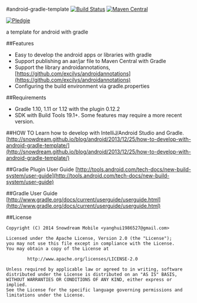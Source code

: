 #android-gradle-template
[![Build Status](https://travis-ci.org/SnowdreamFramework/android-gradle-template.svg?branch=master)](https://travis-ci.org/SnowdreamFramework/android-gradle-template)
[![Maven Central](https://maven-badges.herokuapp.com/maven-central/com.github.snowdream.android.template/library/badge.svg)](https://maven-badges.herokuapp.com/maven-central/com.github.snowdream.android.template/library)


[![Pledgie](https://pledgie.com/campaigns/27475.png)](https://pledgie.com/campaigns/27475)

a template for android with gradle

##Features
* Easy to develop the android apps or libraries with gradle
* Support publishing an aar/jar file to Maven Central with Gradle
* Support the library androidannotations,[https://github.com/excilys/androidannotations](https://github.com/excilys/androidannotations)
* Configuring the build environment via gradle.properties

##Requirements
* Gradle 1.10, 1.11 or 1.12 with the plugin 0.12.2
* SDK with Build Tools 19.1+. Some features may require a more recent version.

##HOW TO
Learn how to develop with IntelliJ/Android Studio and Gradle.
[http://snowdream.github.io/blog/android/2013/12/25/how-to-develop-with-android-gradle-template/](http://snowdream.github.io/blog/android/2013/12/25/how-to-develop-with-android-gradle-template/)

##Gradle Plugin User Guide
[http://tools.android.com/tech-docs/new-build-system/user-guide](http://tools.android.com/tech-docs/new-build-system/user-guide)

##Gradle User Guide
[http://www.gradle.org/docs/current/userguide/userguide.html](http://www.gradle.org/docs/current/userguide/userguide.html)

##License
```
Copyright (C) 2014 Snowdream Mobile <yanghui1986527@gmail.com>

Licensed under the Apache License, Version 2.0 (the "License");
you may not use this file except in compliance with the License.
You may obtain a copy of the License at

        http://www.apache.org/licenses/LICENSE-2.0

Unless required by applicable law or agreed to in writing, software
distributed under the License is distributed on an "AS IS" BASIS,
WITHOUT WARRANTIES OR CONDITIONS OF ANY KIND, either express or implied.
See the License for the specific language governing permissions and
limitations under the License.
```